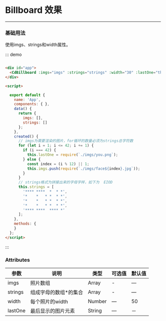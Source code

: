 # Billboard 效果
----
### 基础用法

使用imgs、strings和width属性。

<div class="demo-block">
  <div id="app">
    <CdBillboard :imgs="imgs" :strings="strings" :width="30" :lastOne="this.lastOne"/>
  </div>
</div>

::: demo
```html

<div id="app">
  <CdBillboard :imgs="imgs" :strings="strings" :width="30" :lastOne="this.lastOne"/>
</div>

<script>

  export default {
    name: 'App',
    components: { },
    data() {
      return {
        imgs: [],
        strings: []
      };
    },
    created() {
      // imgs为需要渲染的图片，for循环的数量必须为strings总字符数
      for (let i = 1; i <= 42; i += 1) {
        if (i === 42) {
          this.lastOne = require(`./imgs/you.png`);
        } else {
          const index = (i % 12) || 1;
          this.imgs.push(require(`./imgs/face${index}.jpg`));
        }
      }
      // strings格式为拼接出来的字母字样，如下为  EIOD
      this.strings = [
        '**** ****  *  * *',
        '*    *   * *  * *',
        '*    *   * *  * *',
        '*    *   * *  * *',
        '**** ****  **** *'
      ];
    },
    methods: {
    }
  };
</script>

```
:::

### Attributes
| 参数      | 说明    | 类型      | 可选值       | 默认值   |
|---------- |-------- |---------- |-------------  |-------- |
| imgs     | 照片数组   | Array  |   -            |    —     |
| strings     | 组成字母的数组*的集合   | Array    |   - |     —    |
| width     | 每个照片的width   | Number    | — | 50   |
| lastOne     | 最后显示的图片元素   | String    | — | －   |
